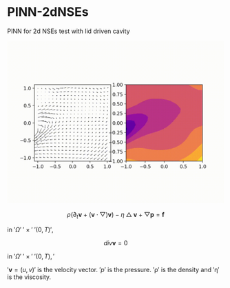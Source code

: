 
# PINN-2dNSEs
PINN for 2d NSEs test with lid driven cavity

![Lid-Driven](./image/Lid-Driven.gif)

$$ \rho \left ( \partial_{t} \mathbf{v} +  \left ( \mathbf{v}  \cdot \bigtriangledown  \right ) \mathbf{v}  \right ) - \eta \bigtriangleup \mathbf{v} + \bigtriangledown \mathbf{p} = \mathbf{f} $$

in $' \Omega '$ $' \times '$ $' \left ( 0, T \right ) '$,

$$ div \mathbf{v}  = 0 $$


in $' \Omega '$ $' \times '$ $'\left ( 0, T \right ),'$

$'\mathbf{v} = \left ( u , v \right ) '$ is the velocity vector. $'\mathrm{}{p} '$ is the pressure. $'\mathrm{\rho} '$ is the density and $'\mathrm{\eta}'$ is the viscosity.

